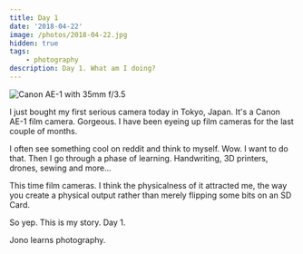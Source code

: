 ```yaml
---
title: Day 1
date: '2018-04-22'
image: /photos/2018-04-22.jpg
hidden: true
tags: 
    - photography
description: Day 1. What am I doing?
---
```


![Canon AE-1 with 35mm f/3.5](/photos/2018-04-22.jpg)

I just bought my first serious camera today in Tokyo, Japan. It's a Canon AE-1 film camera. Gorgeous. I have been eyeing up film cameras for the last couple of months.

I often see something cool on reddit and think to myself. Wow. I want to do that. Then I go through a phase of learning. Handwriting, 3D printers, drones, sewing and more...

This time film cameras. I think the physicalness of it attracted me, the way you create a physical output rather than merely flipping some bits on an SD Card.

So yep. This is my story. Day 1.

Jono learns photography.